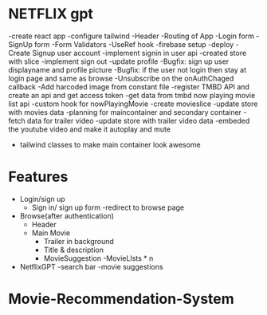 # NETFLIX gpt

-create react app
-configure tailwind
-Header
-Routing of App
-Login form
-SignUp form
-Form Validators
-UseRef hook
-firebase setup
-deploy
-Create Signup user account
-implement signin in user api
-created store with slice
-implement sign out
-update profile
-Bugfix: sign up user displayname and profile picture 
-Bugfix: if the user not login then stay at login page and same as browse
-Unsubscribe on the onAuthChaged callback
-Add harcoded image from constant file
-register TMBD API and create an api and get access token
-get data from tmbd now playing movie list api
-custom hook for nowPlayingMovie
-create movieslice
-update store with movies data
-planning for maincontainer and secondary container
-fetch data for trailer video
-update store with trailer video data
-embeded the youtube video and make it autoplay and mute
- tailwind classes to make main container look awesome

# Features

- Login/sign up
  - Sign in/ sign up form
    -redirect to browse page
- Browse(after authentication)
  - Header
  - Main Movie
    - Trailer in background
    - Title & description
    - MovieSuggestion
      -MovieLIsts \* n
- NetflixGPT
  -search bar
  -movie suggestions
# Movie-Recommendation-System
